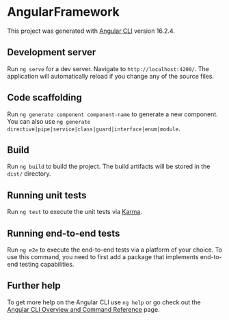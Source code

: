 # AngularFramework
This project was generated with [Angular CLI](https://github.com/angular/angular-cli) version 16.2.4.
## Development server


Run `ng serve` for a dev server. Navigate to `http://localhost:4200/`. The application will automatically reload if you change any of the source files.
## Code scaffolding
 

Run `ng generate component component-name` to generate a new component. You can also use `ng generate directive|pipe|service|class|guard|interface|enum|module`.
## Build
Run `ng build` to build the project. The build artifacts will be stored in the `dist/` directory.
## Running unit tests
Run `ng test` to execute the unit tests via [Karma](https://karma-runner.github.io).

## Running end-to-end tests

Run `ng e2e` to execute the end-to-end tests via a platform of your choice. To use this command, you need to first add a package that implements end-to-end testing capabilities.
## Further help
To get more help on the Angular CLI use `ng help` or go check out the [Angular CLI Overview and Command Reference](https://angular.io/cli) page.
